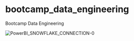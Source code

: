 # bootcamp_data_engineering
Bootcamp Data Engineering

![PowerBI_SNOWFLAKE_CONNECTION-0](https://github.com/rabelogu/bootcamp_data_engineering/assets/45816059/ab915560-0712-4d53-905f-bcff1bf72dae)
